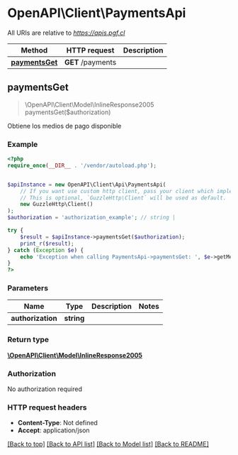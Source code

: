 # OpenAPI\Client\PaymentsApi

All URIs are relative to *https://apis.pgf.cl*

Method | HTTP request | Description
------------- | ------------- | -------------
[**paymentsGet**](PaymentsApi.md#paymentsGet) | **GET** /payments | 



## paymentsGet

> \OpenAPI\Client\Model\InlineResponse2005 paymentsGet($authorization)



Obtiene los medios de pago disponible

### Example

```php
<?php
require_once(__DIR__ . '/vendor/autoload.php');


$apiInstance = new OpenAPI\Client\Api\PaymentsApi(
    // If you want use custom http client, pass your client which implements `GuzzleHttp\ClientInterface`.
    // This is optional, `GuzzleHttp\Client` will be used as default.
    new GuzzleHttp\Client()
);
$authorization = 'authorization_example'; // string | 

try {
    $result = $apiInstance->paymentsGet($authorization);
    print_r($result);
} catch (Exception $e) {
    echo 'Exception when calling PaymentsApi->paymentsGet: ', $e->getMessage(), PHP_EOL;
}
?>
```

### Parameters


Name | Type | Description  | Notes
------------- | ------------- | ------------- | -------------
 **authorization** | **string**|  |

### Return type

[**\OpenAPI\Client\Model\InlineResponse2005**](../Model/InlineResponse2005.md)

### Authorization

No authorization required

### HTTP request headers

- **Content-Type**: Not defined
- **Accept**: application/json

[[Back to top]](#) [[Back to API list]](../../README.md#documentation-for-api-endpoints)
[[Back to Model list]](../../README.md#documentation-for-models)
[[Back to README]](../../README.md)

